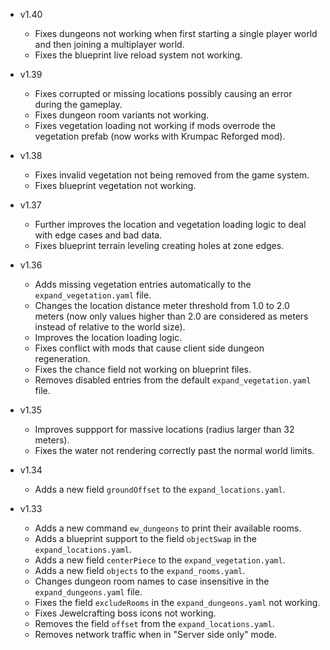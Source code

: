 - v1.40
  - Fixes dungeons not working when first starting a single player world and then joining a multiplayer world.
  - Fixes the blueprint live reload system not working.

- v1.39
  - Fixes corrupted or missing locations possibly causing an error during the gameplay.
  - Fixes dungeon room variants not working.
  - Fixes vegetation loading not working if mods overrode the vegetation prefab (now works with Krumpac Reforged mod).

- v1.38
  - Fixes invalid vegetation not being removed from the game system.
  - Fixes blueprint vegetation not working.

- v1.37
  - Further improves the location and vegetation loading logic to deal with edge cases and bad data.
  - Fixes blueprint terrain leveling creating holes at zone edges.

- v1.36
  - Adds missing vegetation entries automatically to the `expand_vegetation.yaml` file.
  - Changes the location distance meter threshold from 1.0 to 2.0 meters (now only values higher than 2.0 are considered as meters instead of relative to the world size).
  - Improves the location loading logic.
  - Fixes conflict with mods that cause client side dungeon regeneration.
  - Fixes the chance field not working on blueprint files.
  - Removes disabled entries from the default `expand_vegetation.yaml` file.

- v1.35
  - Improves suppport for massive locations (radius larger than 32 meters).
  - Fixes the water not rendering correctly past the normal world limits.

- v1.34
  - Adds a new field `groundOffset` to the `expand_locations.yaml`.

- v1.33
  - Adds a new command `ew_dungeons` to print their available rooms.
  - Adds a blueprint support to the field `objectSwap` in the `expand_locations.yaml`.
  - Adds a new field `centerPiece` to the `expand_vegetation.yaml`.
  - Adds a new field `objects` to the `expand_rooms.yaml`.
  - Changes dungeon room names to case insensitive in the `expand_dungeons.yaml` file.
  - Fixes the field `excludeRooms` in the `expand_dungeons.yaml` not working.
  - Fixes Jewelcrafting boss icons not working.
  - Removes the field `offset` from the `expand_locations.yaml`.
  - Removes network traffic when in "Server side only" mode.
